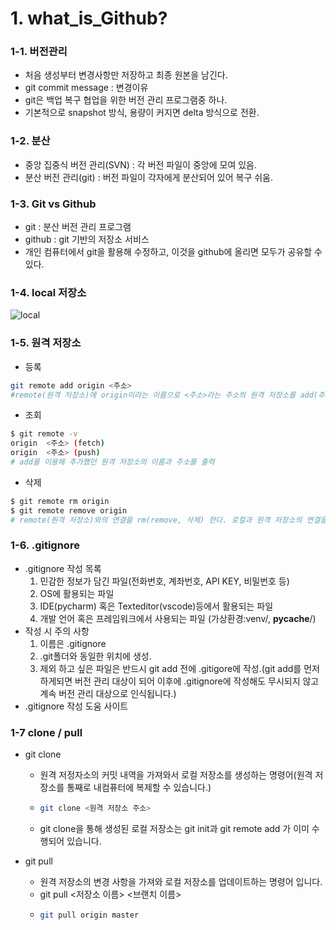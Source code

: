 # 1. what_is_Github?
### 1-1. 버전관리
- 처음 생성부터 변경사항만 저장하고 최종 원본을 남긴다.
- git commit message : 변경이유
- git은 백업 복구 협업을 위한 버전 관리 프로그램중 하나.
- 기본적으로 snapshot 방식, 용량이 커지면 delta 방식으로 전환.
### 1-2. 분산
- 중앙 집중식 버전 관리(SVN) : 각 버전 파일이 중앙에 모여 있음.
- 분산 버전 관리(git) : 버전 파일이 각자에게 분산되어 있어 복구 쉬움.
### 1-3. Git vs Github
- git : 분산 버전 관리 프로그램
- github : git 기반의 저장소 서비스
- 개인 컴퓨터에서 git을 활용해 수정하고, 이것을 github에 올리면 모두가 공유할 수 있다.
### 1-4. local 저장소
![local](https://user-images.githubusercontent.com/109258397/179398979-35e483a1-cc55-4608-831e-7881ef72f457.png)
### 1-5. 원격 저장소
- 등록
```bash
git remote add origin <주소>
#remote(원격 저장소)에 origin이라는 이름으로 <주소>라는 주소의 원격 저장소를 add(추가)한다
```
- 조회
```bash
$ git remote -v
origin  <주소> (fetch)
origin  <주소> (push)
# add를 이용해 추가했던 원격 저장소의 이름과 주소를 출력
```
- 삭제
```bash
$ git remote rm origin
$ git remote remove origin
# remote(원격 저장소)와의 연결을 rm(remove, 삭제) 한다. 로컬과 원격 저장소의 연결을 끊는 것 삭제가 아님.
```
### 1-6. .gitignore
- .gitignore 작성 목록
  1. 민감한 정보가 담긴 파일(전화번호, 계좌번호, API KEY, 비밀번호 등)
  2. OS에 활용되는 파일
  3. IDE(pycharm) 혹은 Texteditor(vscode)등에서 활용되는 파일
  4. 개발 언어 혹은 프레임워크에서 사용되는 파일 (가상환경:venv/, __pycache__/)
- 작성 시 주의 사항
  1. 이름은 .gitignore
  2. .git폴더와 동일한 위치에 생성.
  3. 제외 하고 싶은 파일은 반드시 git add 전에 .gitigore에 작성.(git add를 먼저 하게되면 버전 관리 대상이 되어 이후에 .gitignore에 작성해도 무시되지 않고 계속 버전 관리 대상으로 인식됩니다.)
- .gitignore 작성 도움 사이트

### 1-7 clone / pull
- git clone
  - 원격 저정자소의 커밋 내역을 가져와서 로컬 저장소를 생성하는 명령어(원격 저장소를 통째로 내컴퓨터에 복제할 수 있습니다.)
  - ```bash
    git clone <원격 저장소 주소>
    ```
  - git clone을 통해 생성된 로컬 저장소는 git init과 git remote add 가 이미 수행되어 있습니다.

- git pull
  - 원격 저장소의 변경 사항을 가져와 로컬 저장소를 업데이트하는 명령어 입니다.
  - git pull <저장소 이름> <브랜치 이름>
  - ```bash
    git pull origin master
    ```